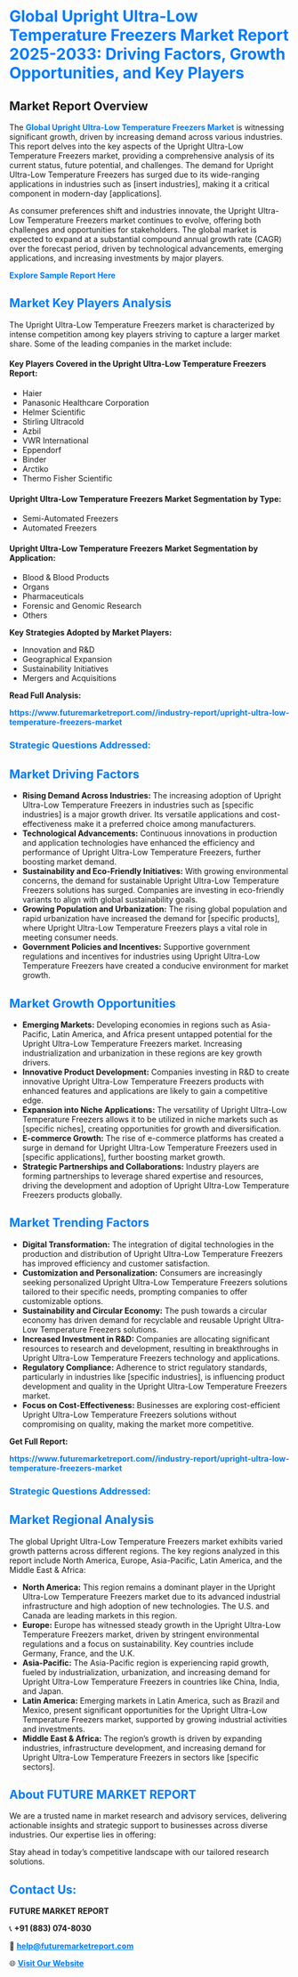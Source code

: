<h1 style="color: #007BFF;">Global Upright Ultra-Low Temperature Freezers Market Report 2025-2033: Driving Factors, Growth Opportunities, and Key Players</h1>

<section id="overview">
<h2>Market Report Overview</h2>
<p>The <a href="https://www.futuremarketreport.com//industry-report/upright-ultra-low-temperature-freezers-market" style="color: #007BFF; text-decoration: none;"><strong>Global Upright Ultra-Low Temperature Freezers Market</strong></a> is witnessing significant growth, driven by increasing demand across various industries. This report delves into the key aspects of the Upright Ultra-Low Temperature Freezers market, providing a comprehensive analysis of its current status, future potential, and challenges. The demand for Upright Ultra-Low Temperature Freezers has surged due to its wide-ranging applications in industries such as [insert industries], making it a critical component in modern-day [applications].</p>
<p>As consumer preferences shift and industries innovate, the Upright Ultra-Low Temperature Freezers market continues to evolve, offering both challenges and opportunities for stakeholders. The global market is expected to expand at a substantial compound annual growth rate (CAGR) over the forecast period, driven by technological advancements, emerging applications, and increasing investments by major players.</p>
</section>

<section id="overview">
<p><a href="https://www.futuremarketreport.com//request-sample/reportId=77523" style="color: #007BFF; text-decoration: none;"><strong>Explore Sample Report Here</strong></a></p>
</section>

<section id="key-players">
<h2 style="color: #007BFF;">Market Key Players Analysis</h2>
<p>The Upright Ultra-Low Temperature Freezers market is characterized by intense competition among key players striving to capture a larger market share. Some of the leading companies in the market include:</p>
<h4>Key Players Covered in the Upright Ultra-Low Temperature Freezers Report:</h4>
<ul><li>Haier</li><li>Panasonic Healthcare Corporation</li><li>Helmer Scientific</li><li>Stirling Ultracold</li><li>Azbil</li><li>VWR International</li><li>Eppendorf</li><li>Binder</li><li>Arctiko</li><li>Thermo Fisher Scientific</li></ul>
<h4>Upright Ultra-Low Temperature Freezers Market Segmentation by Type:</h4>
<ul><li>Semi-Automated Freezers</li><li>Automated Freezers</li></ul>

<h4>Upright Ultra-Low Temperature Freezers Market Segmentation by Application:</h4>
<ul><li>Blood &amp; Blood Products</li><li>Organs</li><li>Pharmaceuticals</li><li>Forensic and Genomic Research</li><li>Others</li></ul>
<p><strong>Key Strategies Adopted by Market Players:</strong></p>
<ul>
<li>Innovation and R&D</li>
<li>Geographical Expansion</li>
<li>Sustainability Initiatives</li>
<li>Mergers and Acquisitions</li>
</ul>
</section>

<section>
<p><strong>Read Full Analysis: </strong></p><a href="https://www.futuremarketreport.com//industry-report/upright-ultra-low-temperature-freezers-market" style="color: #007BFF; text-decoration: none;"><strong>https://www.futuremarketreport.com//industry-report/upright-ultra-low-temperature-freezers-market</strong></a>
<h3 style="color: #007BFF;">Strategic Questions Addressed:</h3>
</section>

<section id="driving-factors">
<h2 style="color: #007BFF;">Market Driving Factors</h2>
<ul>
<li><strong>Rising Demand Across Industries:</strong> The increasing adoption of Upright Ultra-Low Temperature Freezers in industries such as [specific industries] is a major growth driver. Its versatile applications and cost-effectiveness make it a preferred choice among manufacturers.</li>
<li><strong>Technological Advancements:</strong> Continuous innovations in production and application technologies have enhanced the efficiency and performance of Upright Ultra-Low Temperature Freezers, further boosting market demand.</li>
<li><strong>Sustainability and Eco-Friendly Initiatives:</strong> With growing environmental concerns, the demand for sustainable Upright Ultra-Low Temperature Freezers solutions has surged. Companies are investing in eco-friendly variants to align with global sustainability goals.</li>
<li><strong>Growing Population and Urbanization:</strong> The rising global population and rapid urbanization have increased the demand for [specific products], where Upright Ultra-Low Temperature Freezers plays a vital role in meeting consumer needs.</li>
<li><strong>Government Policies and Incentives:</strong> Supportive government regulations and incentives for industries using Upright Ultra-Low Temperature Freezers have created a conducive environment for market growth.</li>
</ul>
</section>

<section id="growth-opportunities">
<h2 style="color: #007BFF;">Market Growth Opportunities</h2>
<ul>
<li><strong>Emerging Markets:</strong> Developing economies in regions such as Asia-Pacific, Latin America, and Africa present untapped potential for the Upright Ultra-Low Temperature Freezers market. Increasing industrialization and urbanization in these regions are key growth drivers.</li>
<li><strong>Innovative Product Development:</strong> Companies investing in R&D to create innovative Upright Ultra-Low Temperature Freezers products with enhanced features and applications are likely to gain a competitive edge.</li>
<li><strong>Expansion into Niche Applications:</strong> The versatility of Upright Ultra-Low Temperature Freezers allows it to be utilized in niche markets such as [specific niches], creating opportunities for growth and diversification.</li>
<li><strong>E-commerce Growth:</strong> The rise of e-commerce platforms has created a surge in demand for Upright Ultra-Low Temperature Freezers used in [specific applications], further boosting market growth.</li>
<li><strong>Strategic Partnerships and Collaborations:</strong> Industry players are forming partnerships to leverage shared expertise and resources, driving the development and adoption of Upright Ultra-Low Temperature Freezers products globally.</li>
</ul>
</section>

<section id="trending-factors">
<h2 style="color: #007BFF;">Market Trending Factors</h2>
<ul>
<li><strong>Digital Transformation:</strong> The integration of digital technologies in the production and distribution of Upright Ultra-Low Temperature Freezers has improved efficiency and customer satisfaction.</li>
<li><strong>Customization and Personalization:</strong> Consumers are increasingly seeking personalized Upright Ultra-Low Temperature Freezers solutions tailored to their specific needs, prompting companies to offer customizable options.</li>
<li><strong>Sustainability and Circular Economy:</strong> The push towards a circular economy has driven demand for recyclable and reusable Upright Ultra-Low Temperature Freezers solutions.</li>
<li><strong>Increased Investment in R&D:</strong> Companies are allocating significant resources to research and development, resulting in breakthroughs in Upright Ultra-Low Temperature Freezers technology and applications.</li>
<li><strong>Regulatory Compliance:</strong> Adherence to strict regulatory standards, particularly in industries like [specific industries], is influencing product development and quality in the Upright Ultra-Low Temperature Freezers market.</li>
<li><strong>Focus on Cost-Effectiveness:</strong> Businesses are exploring cost-efficient Upright Ultra-Low Temperature Freezers solutions without compromising on quality, making the market more competitive.</li>
</ul>
</section>

<section>
<p><strong>Get Full Report: </strong></p><a href="https://www.futuremarketreport.com//industry-report/upright-ultra-low-temperature-freezers-market" style="color: #007BFF; text-decoration: none;"><strong>https://www.futuremarketreport.com//industry-report/upright-ultra-low-temperature-freezers-market</strong></a>
<h3 style="color: #007BFF;">Strategic Questions Addressed:</h3>
</section>


<section id="regional-analysis">
<h2 style="color: #007BFF;">Market Regional Analysis</h2>
<p>The global Upright Ultra-Low Temperature Freezers market exhibits varied growth patterns across different regions. The key regions analyzed in this report include North America, Europe, Asia-Pacific, Latin America, and the Middle East & Africa:</p>
<ul>
<li><strong>North America:</strong> This region remains a dominant player in the Upright Ultra-Low Temperature Freezers market due to its advanced industrial infrastructure and high adoption of new technologies. The U.S. and Canada are leading markets in this region.</li>
<li><strong>Europe:</strong> Europe has witnessed steady growth in the Upright Ultra-Low Temperature Freezers market, driven by stringent environmental regulations and a focus on sustainability. Key countries include Germany, France, and the U.K.</li>
<li><strong>Asia-Pacific:</strong> The Asia-Pacific region is experiencing rapid growth, fueled by industrialization, urbanization, and increasing demand for Upright Ultra-Low Temperature Freezers in countries like China, India, and Japan.</li>
<li><strong>Latin America:</strong> Emerging markets in Latin America, such as Brazil and Mexico, present significant opportunities for the Upright Ultra-Low Temperature Freezers market, supported by growing industrial activities and investments.</li>
<li><strong>Middle East & Africa:</strong> The region’s growth is driven by expanding industries, infrastructure development, and increasing demand for Upright Ultra-Low Temperature Freezers in sectors like [specific sectors].</li>
</ul>
</section>

<footer>
<h2 style="color: #007BFF;">About FUTURE MARKET REPORT</h2>
<p>We are a trusted name in market research and advisory services, delivering actionable insights and strategic support to businesses across diverse industries. Our expertise lies in offering:</p>

<p>Stay ahead in today’s competitive landscape with our tailored research solutions.</p>

<h2 style="color: #007BFF;">Contact Us:</h2>
<p><strong>FUTURE MARKET REPORT</strong></p>
<p>📞 <strong>+91 (883) 074-8030</strong></p>
<p>📧 <strong><a href="mailto:help@futuremarketreport.com" style="color: #007BFF;">help@futuremarketreport.com</a></strong></p>
<p>🌐 <strong><a href="https://www.futuremarketreport.com/" style="color: #007BFF;">Visit Our Website</a></strong></p>
</footer>